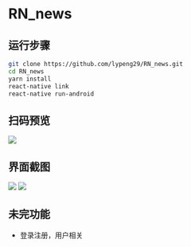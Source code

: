 # RN_news

## 运行步骤
```bash
git clone https://github.com/lypeng29/RN_news.git
cd RN_news
yarn install
react-native link
react-native run-android
```

## 扫码预览

![](http://img.lypeng.com/git/20190429.png)


## 界面截图

![](http://img.lypeng.com/git/2019032201.jpg)
![](http://img.lypeng.com/git/2019032202.jpg)

## 未完功能
 - 登录注册，用户相关